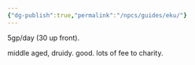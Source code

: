 ```yaml
---
{"dg-publish":true,"permalink":"/npcs/guides/eku/"}
---
```



5gp/day (30 up front).

middle aged, druidy. good.
lots of fee to charity.
